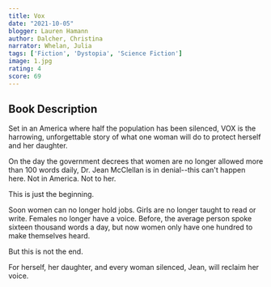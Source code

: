 ```yaml
---
title: Vox
date: "2021-10-05"
blogger: Lauren Hamann
author: Dalcher, Christina
narrator: Whelan, Julia
tags: ['Fiction', 'Dystopia', 'Science Fiction']
image: 1.jpg
rating: 4
score: 69
---
```



## Book Description

Set in an America where half the population has been silenced, VOX is the harrowing, unforgettable story of what one woman will do to protect herself and her daughter.

On the day the government decrees that women are no longer allowed more than 100 words daily, Dr. Jean McClellan is in denial--this can't happen here. Not in America. Not to her.

This is just the beginning.

Soon women can no longer hold jobs. Girls are no longer taught to read or write. Females no longer have a voice. Before, the average person spoke sixteen thousand words a day, but now women only have one hundred to make themselves heard.

But this is not the end.

For herself, her daughter, and every woman silenced, Jean, will reclaim her voice.